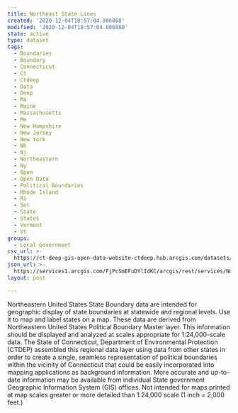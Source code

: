 ```yaml
---
title: Northeast State Lines
created: '2020-12-04T18:57:04.086868'
modified: '2020-12-04T18:57:04.086880'
state: active
type: dataset
tags:
  - Boundaries
  - Boundary
  - Connecticut
  - Ct
  - Ctdeep
  - Data
  - Deep
  - Ma
  - Maine
  - Massachusetts
  - Me
  - New Hampshire
  - New Jersey
  - New York
  - Nh
  - Nj
  - Northeastern
  - Ny
  - Open
  - Open Data
  - Political Boundaries
  - Rhode Island
  - Ri
  - Set
  - State
  - States
  - Vermont
  - Vt
groups:
  - Local Government
csv_url: >-
  https://ct-deep-gis-open-data-website-ctdeep.hub.arcgis.com/datasets/73de6773a9d64f77a1fac65bbaaf4323_0.csv?outSR=%7B%22latestWkid%22%3A2234%2C%22wkid%22%3A102656%7D
json_url: >-
  https://services1.arcgis.com/FjPcSmEFuDYlIdKC/arcgis/rest/services/Northeastern_States_State_Boundary_Set/FeatureServer/0
layout: post

---
```

Northeastern United States State Boundary data are intended for geographic display of state boundaries at statewide and regional levels. Use it to map and label states on a map. These data are derived from Northeastern United States Political Boundary Master layer.
This information should be displayed and analyzed at scales appropriate for 1:24,000-scale data. The State of Connecticut, Department of Environmental Protection (CTDEP) assembled this regional data layer using data from other states in order to create a single, seamless representation of political boundaries within the vicinity of Connecticut that could be easily incorporated into mapping applications as background information. More accurate and up-to-date information may be available from individual State government Geographic Information System (GIS) offices. Not intended for maps printed at map scales greater or more detailed than 1:24,000 scale (1 inch = 2,000 feet.)
